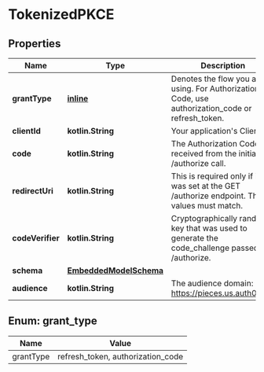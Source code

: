 
# TokenizedPKCE

## Properties
Name | Type | Description | Notes
------------ | ------------- | ------------- | -------------
**grantType** | [**inline**](#GrantType) | Denotes the flow you are using. For Authorization Code, use authorization_code or refresh_token. | 
**clientId** | **kotlin.String** | Your application&#39;s Client ID. | 
**code** | **kotlin.String** | The Authorization Code received from the initial /authorize call. | 
**redirectUri** | **kotlin.String** | This is required only if it was set at the GET /authorize endpoint. The values must match. | 
**codeVerifier** | **kotlin.String** | Cryptographically random key that was used to generate the code_challenge passed to /authorize. | 
**schema** | [**EmbeddedModelSchema**](EmbeddedModelSchema) |  |  [optional]
**audience** | **kotlin.String** | The audience domain: i.e. https://pieces.us.auth0.com |  [optional]


<a id="GrantType"></a>
## Enum: grant_type
Name | Value
---- | -----
grantType | refresh_token, authorization_code



